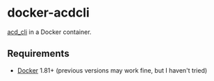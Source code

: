 # docker-acdcli

[acd_cli](https://github.com/yadayada/acd_cli) in a Docker container.

## Requirements

* [Docker](https://www.docker.com/) 1.81+ (previous versions may work fine, but I haven't tried)

